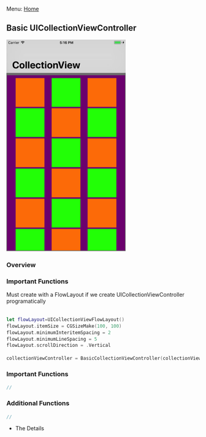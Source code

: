 Menu: [Home](../../README.md)

## Basic UICollectionViewController

![Screenshot](screenshot-small.png)

### Overview


### Important Functions



Must create with a FlowLayout if we create UICollectionViewController programatically

```swift

let flowLayout=UICollectionViewFlowLayout()
flowLayout.itemSize = CGSizeMake(100, 100)
flowLayout.minimumInteritemSpacing = 2
flowLayout.minimumLineSpacing = 5
flowLayout.scrollDirection = .Vertical

collectionViewController = BasicCollectionViewController(collectionViewLayout: flowLayout)

```

### Important Functions

```swift
//
```
### Additional Functions
```swift
//
```


* The Details
